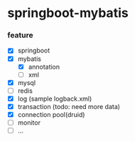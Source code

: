 # springboot-mybatis 

### feature
- [x] springboot
- [x] mybatis
  - [x] annotation
  - [ ] xml
- [x] mysql
- [ ] redis
- [x] log (sample logback.xml)
- [x] transaction (todo: need more data)
- [x] connection pool(druid)
- [ ] monitor
- [ ] ...
